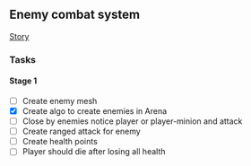 ## Enemy combat system

[Story](./project.md#enemy-combat-system)

### Tasks

#### Stage 1

- [ ] Create enemy mesh
- [x] Create algo to create enemies in Arena
- [ ] Close by enemies notice player or player-minion and attack
- [ ] Create ranged attack for enemy
- [ ] Create health points
- [ ] Player should die after losing all health